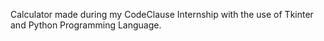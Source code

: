 Calculator made during my CodeClause Internship with the use of Tkinter and Python Programming Language.
